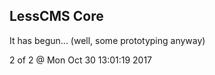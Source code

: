 LessCMS Core
------------

It has begun... (well, some prototyping anyway)

2 of 2 @ Mon Oct 30 13:01:19 2017
